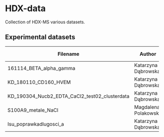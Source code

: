 # HDX-data

Collection of HDX-MS various datasets.

## Experimental datasets

Filename | Author | Source | #Protein | #States | Modificated? | Additional information
--- | --- | --- | --- | --- | --- | ---
161114_BETA_alpha_gamma | Katarzyna Dąbrowska | DynamX 3.0 | 1 | 2 | No | -
KD_180110_CD160_HVEM | Katarzyna Dąbrowska | DynamX 3.0 | 1 | 2 | No | -
KD_190304_Nucb2_EDTA_CaCl2_test02_clusterdata | Katarzyna Dąbrowska | DynamX 3.0 | 1 | 2 | No | -
S100A9_metale_NaCl | Magdalena Polakowska | DynamX 3.0 | 1 | 12 | Yes | -
Isu_poprawkadlugosci_a | Katarzyna Dąbrowska | DynamX 3.0 | 1 | 4 | No | -
